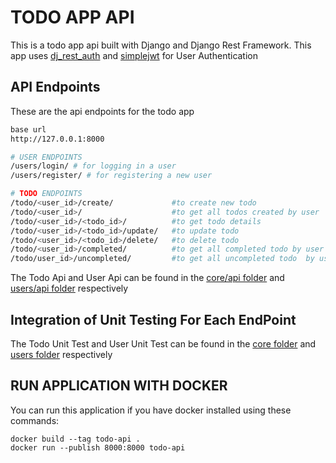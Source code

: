 # TODO APP API

This is a todo app api built with Django and Django Rest Framework.
This app uses [dj_rest_auth](https://dj-rest-auth.readthedocs.io/en/latest/) and [simplejwt](https://django-rest-framework-simplejwt.readthedocs.io/en/latest/) for User Authentication

## API Endpoints

These are the api endpoints for the todo app

```bash
base url 
http://127.0.0.1:8000

# USER ENDPOINTS
/users/login/ # for logging in a user
/users/register/ # for registering a new user

# TODO ENDPOINTS
/todo/<user_id>/create/             #to create new todo
/todo/<user_id>/                    #to get all todos created by user
/todo/<user_id>/<todo_id>/          #to get todo details
/todo/<user_id>/<todo_id>/update/   #to update todo
/todo/<user_id>/<todo_id>/delete/   #to delete todo
/todo/<user_id>/completed/          #to get all completed todo by user
/todo/user_id>/uncompleted/         #to get all uncompleted todo  by user
```
The Todo Api and User Api can be found in the [core/api folder](https://github.com/curlyzik/todo-api/tree/main/core/api) and [users/api folder](https://github.com/curlyzik/todo-api/tree/main/users/api) respectively

## Integration of Unit Testing For Each EndPoint
The Todo Unit Test and User Unit Test can be found in the [core folder](https://github.com/curlyzik/todo-api/blob/main/core/tests.py) and [users folder](https://github.com/curlyzik/todo-api/blob/main/users/tests.py) respectively

## RUN APPLICATION WITH DOCKER
You can run this application if you have docker installed using these commands:
```
docker build --tag todo-api .
docker run --publish 8000:8000 todo-api
```
